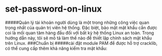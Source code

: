 set-password-on-linux
=====================
#####Quản lý tài khoản người dùng là một trong những công việc quan trọng nhất của quản trị viên hệ thống. Đặc biệt, bảo mật mật khẩu cần được coi là mối quan tâm hàng đầu đối với bất kỳ hệ thống Linux an toàn. Trong hướng dẫn này, tôi sẽ mô tả làm thế nào để thiết lập chính sách mật khẩu trên Linux.
###Chuẩn bị
#####cài đặt module PAM để được hỗ trợ cracklib, có thể cung cấp thêm khả năng kiểm tra mật khẩu:
```apt-get install libpam-cracklib
```

